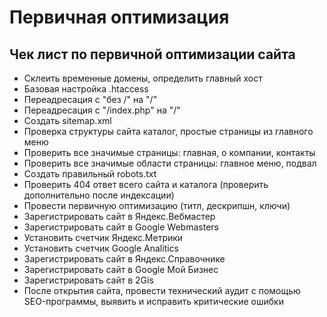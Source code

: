 # Первичная оптимизация
## Чек лист по первичной оптимизации сайта

* Склеить временные домены, определить главный хост
* Базовая настройка .htaccess
* Переадресация с "без /" на "/"
* Переадресация с "/index.php" на "/"
* Создать sitemap.xml
* Проверка структуры сайта каталог, простые страницы из главного меню
* Проверить все значимые страницы: главная, о компании, контакты
* Проверить все значимые области страницы: главное меню, подвал
* Создать правильный robots.txt
* Проверить 404 ответ всего сайта и каталога (проверить дополнительно после
индексации)
* Провести первичную оптимизацию (титл, дескрипшн, ключи)
* Зарегистрировать сайт в Яндекс.Вебмастер
* Зарегистрировать сайт в Google Webmasters
* Установить счетчик Яндекс.Метрики
* Установить счетчик Google Analitics
* Зарегистрировать сайт в Яндекс.Справочнике
* Зарегистрировать сайт в Google Мой Бизнес
* Зарегистрировать сайт в 2Gis
* После открытия сайта, провести технический аудит с помощью SEO-программы, выявить и исправить критические ошибки